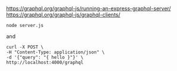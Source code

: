 https://graphql.org/graphql-js/running-an-express-graphql-server/
https://graphql.org/graphql-js/graphql-clients/

```
node server.js
```
and
```
curl -X POST \
-H "Content-Type: application/json" \
-d '{"query": "{ hello }"}' \
http://localhost:4000/graphql
```